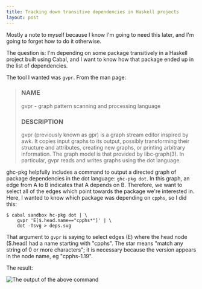 ```yaml
---
title: Tracking down transitive dependencies in Haskell projects
layout: post
---
```


Mostly a note to myself because I know I'm going to need this later, and I'm
going to forget how to do it otherwise.

The question is: I'm depending on some package transitively in a Haskell
project built using Cabal, and I want to know how that package ended up in the
list of dependencies.

The tool I wanted was `gvpr`. From the man page:

> ### NAME
>
> gvpr - graph pattern scanning and processing language
> 
> ### DESCRIPTION
>
> gvpr (previously known as gpr) is a graph stream editor inspired by awk. It
> copies input graphs to its output, possibly transforming their structure and
> attributes, creating new graphs, or printing arbitrary information. The graph
> model is that provided by libc‐graph(3). In particular, gvpr reads and writes
> graphs using the dot language.

ghc-pkg helpfully includes a command to output a directed graph of package
dependencies in the dot language: `ghc-pkg dot`. In this graph, an edge from A
to B indicates that A depends on B. Therefore, we want to select all of the
edges which point towards the package we're interested in.  Here, I wanted to
know which package was depending on `cpphs`, so I did this:

<pre><code>$ cabal sandbox hc-pkg dot | \
    gvpr 'E[$.head.name=="cpphs*"]' | \
    dot -Tsvg > deps.svg</code></pre>

That argument to `gvpr` is saying to select edges (E) where the head node
($.head) had a name starting with "cpphs". The star means "match any string of
0 or more characters"; it is necessary because the version appears in the node
name, eg "cpphs-1.19".

The result:

![The output of the above command](dependencies.svg)
